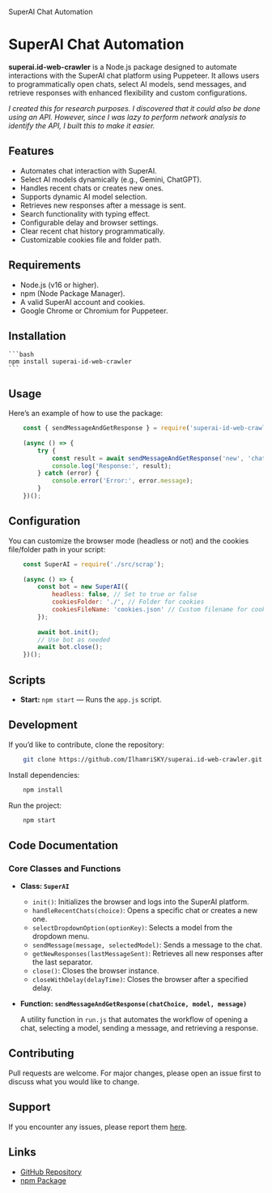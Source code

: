   SuperAI Chat Automation

SuperAI Chat Automation
=======================

**superai.id-web-crawler** is a Node.js package designed to automate interactions with the SuperAI chat platform using Puppeteer. It allows users to programmatically open chats, select AI models, send messages, and retrieve responses with enhanced flexibility and custom configurations.

_I created this for research purposes. I discovered that it could also be done using an API. However, since I was lazy to perform network analysis to identify the API, I built this to make it easier._

Features
--------

*   Automates chat interaction with SuperAI.
*   Select AI models dynamically (e.g., Gemini, ChatGPT).
*   Handles recent chats or creates new ones.
*   Supports dynamic AI model selection.
*   Retrieves new responses after a message is sent.
*   Search functionality with typing effect.
*   Configurable delay and browser settings.
*   Clear recent chat history programmatically.
*   Customizable cookies file and folder path.

Requirements
------------

*   Node.js (v16 or higher).
*   npm (Node Package Manager).
*   A valid SuperAI account and cookies.
*   Google Chrome or Chromium for Puppeteer.

Installation
------------

    ```bash
    npm install superai-id-web-crawler
    ```

Usage
-----

Here’s an example of how to use the package:

```js
    const { sendMessageAndGetResponse } = require('superai-id-web-crawler');
    
    (async () => {
        try {
            const result = await sendMessageAndGetResponse('new', 'chatgpt', 'Hello, how are you?');
            console.log('Response:', result);
        } catch (error) {
            console.error('Error:', error.message);
        }
    })();
```

Configuration
-------------

You can customize the browser mode (headless or not) and the cookies file/folder path in your script:

```js
    const SuperAI = require('./src/scrap');
    
    (async () => {
        const bot = new SuperAI({
            headless: false, // Set to true or false
            cookiesFolder: './', // Folder for cookies
            cookiesFileName: 'cookies.json' // Custom filename for cookies
        });
    
        await bot.init();
        // Use bot as needed
        await bot.close();
    })();
```

Scripts
-------

*   **Start:** `npm start` — Runs the `app.js` script.

Development
-----------

If you’d like to contribute, clone the repository:

```bash
    git clone https://github.com/IlhamriSKY/superai.id-web-crawler.git
```

Install dependencies:

```bash
    npm install
```

Run the project:

```bash
    npm start
```

Code Documentation
------------------

### Core Classes and Functions

*   **Class: `SuperAI`**
    *   `init()`: Initializes the browser and logs into the SuperAI platform.
    *   `handleRecentChats(choice)`: Opens a specific chat or creates a new one.
    *   `selectDropdownOption(optionKey)`: Selects a model from the dropdown menu.
    *   `sendMessage(message, selectedModel)`: Sends a message to the chat.
    *   `getNewResponses(lastMessageSent)`: Retrieves all new responses after the last separator.
    *   `close()`: Closes the browser instance.
    *   `closeWithDelay(delayTime)`: Closes the browser after a specified delay.
*   **Function: `sendMessageAndGetResponse(chatChoice, model, message)`**
    
    A utility function in `run.js` that automates the workflow of opening a chat, selecting a model, sending a message, and retrieving a response.
    

Contributing
------------

Pull requests are welcome. For major changes, please open an issue first to discuss what you would like to change.

Support
-------

If you encounter any issues, please report them [here](https://github.com/IlhamriSKY/superai.id-web-crawler/issues).

Links
-----

*   [GitHub Repository](https://github.com/IlhamriSKY/superai.id-web-crawler)
*   [npm Package](https://www.npmjs.com/package/superai-id-web-crawler)